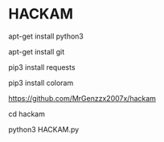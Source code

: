 # HACKAM
apt-get install python3

apt-get install git

pip3 install requests

pip3 install coloram

https://github.com/MrGenzzx2007x/hackam

cd hackam

python3 HACKAM.py
